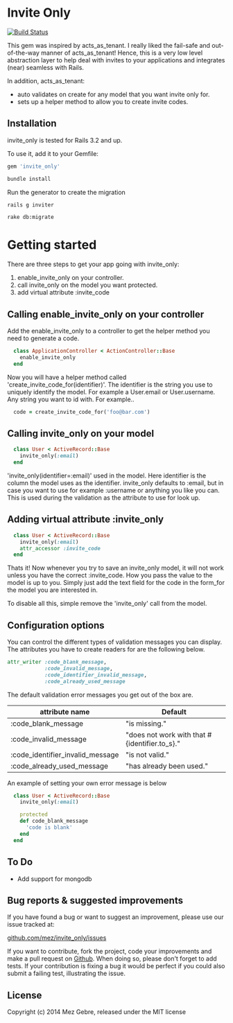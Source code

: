 Invite Only
==============

[![Build Status](https://travis-ci.org/Mez/invite_only.png)](https://travis-ci.org/mez/invite_only)


This gem was inspired by acts_as_tenant. I really liked the fail-safe and out-of-the-way manner of acts_as_tenant! Hence, this is a very low level abstraction layer to help deal with invites to your applications and integrates (near) seamless with Rails.

In addition, acts_as_tenant:

* auto validates on create for any model that you want invite only for.
* sets up a helper method to allow you to create invite codes.

Installation
------------
invite_only is tested for Rails 3.2 and up.

To use it, add it to your Gemfile:
  ```sh
  gem 'invite_only'
  ```

  ```sh
  bundle install
  ```
Run the generator to create the migration
  ```sh
  rails g inviter
  ```

  ```sh
  rake db:migrate
  ```

Getting started
===============
There are three steps to get your app going with invite_only:

1. enable_invite_only on your controller.
2. call invite_only on the model you want protected.
3. add virtual attribute :invite_code

Calling enable_invite_only on your controller
--------------------------

Add the enable_invite_only to a controller to get the helper method you need to generate a code.
```ruby
  class ApplicationController < ActionController::Base
    enable_invite_only
  end
```
Now you will have a helper method called 'create_invite_code_for(identifier)'. The identifier is the string you use to uniquely identify the model. For example a User.email or User.username. Any string you want to id with. For example..

```ruby
  code = create_invite_code_for('foo@bar.com')
```

Calling invite_only on your model
-------------------
```ruby
  class User < ActiveRecord::Base
    invite_only(:email)
  end
```

'invite_only(identifier=:email)' used in the model. Here identifier is the column the model uses as the identifier. invite_only defaults to :email, but in case you want to use for example :username or anything you like you can. This is used during the validation as the attribute to use for look up.

Adding virtual attribute :invite_only
-------------------
```ruby
  class User < ActiveRecord::Base
    invite_only(:email)
    attr_accessor :invite_code
  end
```

Thats it! Now whenever you try to save an invite_only model, it will not work unless you have the correct :invite_code. How you pass the value to the model is up to you. Simply just add the text field for the code in the form_for the model you are interested in.

To disable all this, simple remove the 'invite_only' call from the model.

Configuration options
---------------------

You can control the different types of validation messages you can display. The attributes you have to create readers for are the following below.

```ruby
attr_writer :code_blank_message,
            :code_invalid_message,
            :code_identifier_invalid_message,
            :code_already_used_message
```


The default validation error messages you get out of the box are.


| attribute name                    | Default                                           |
|-----------------------------------|---------------------------------------------------|
| :code_blank_message               | "is missing."                                     |
| :code_invalid_message             | "does not work with that #{identifier.to_s}."     |
| :code_identifier_invalid_message  | "is not valid."                                   |
| :code_already_used_message        | "has already been used."                          |

An example of setting your own error message is below

```ruby
  class User < ActiveRecord::Base
    invite_only(:email)

    protected
    def code_blank_message
      'code is blank'
    end
  end
```


To Do
-----
* Add support for mongodb

Bug reports & suggested improvements
------------------------------------
If you have found a bug or want to suggest an improvement, please use our issue tracked at:

[github.com/mez/invite_only/issues](http://github.com/mez/invite_only/issues)

If you want to contribute, fork the project, code your improvements and make a pull request on [Github](http://github.com/mez/invite_only/). When doing so, please don't forget to add tests. If your contribution is fixing a bug it would be perfect if you could also submit a failing test, illustrating the issue.

License
-------
Copyright (c) 2014 Mez Gebre, released under the MIT license
